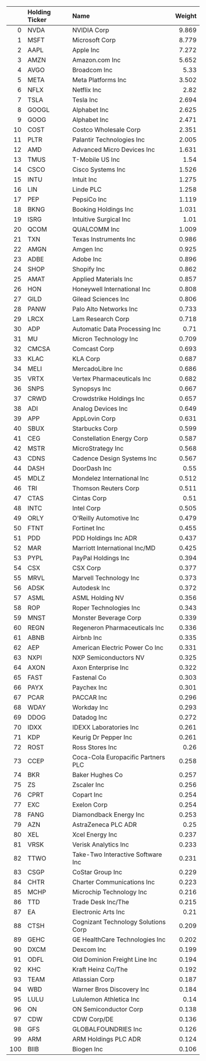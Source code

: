 |     | Holding Ticker   | Name                                |   Weight |
|----:|:-----------------|:------------------------------------|---------:|
|   0 | NVDA             | NVIDIA Corp                         |    9.869 |
|   1 | MSFT             | Microsoft Corp                      |    8.779 |
|   2 | AAPL             | Apple Inc                           |    7.272 |
|   3 | AMZN             | Amazon.com Inc                      |    5.652 |
|   4 | AVGO             | Broadcom Inc                        |    5.33  |
|   5 | META             | Meta Platforms Inc                  |    3.502 |
|   6 | NFLX             | Netflix Inc                         |    2.82  |
|   7 | TSLA             | Tesla Inc                           |    2.694 |
|   8 | GOOGL            | Alphabet Inc                        |    2.625 |
|   9 | GOOG             | Alphabet Inc                        |    2.471 |
|  10 | COST             | Costco Wholesale Corp               |    2.351 |
|  11 | PLTR             | Palantir Technologies Inc           |    2.005 |
|  12 | AMD              | Advanced Micro Devices Inc          |    1.631 |
|  13 | TMUS             | T-Mobile US Inc                     |    1.54  |
|  14 | CSCO             | Cisco Systems Inc                   |    1.526 |
|  15 | INTU             | Intuit Inc                          |    1.275 |
|  16 | LIN              | Linde PLC                           |    1.258 |
|  17 | PEP              | PepsiCo Inc                         |    1.119 |
|  18 | BKNG             | Booking Holdings Inc                |    1.031 |
|  19 | ISRG             | Intuitive Surgical Inc              |    1.01  |
|  20 | QCOM             | QUALCOMM Inc                        |    1.009 |
|  21 | TXN              | Texas Instruments Inc               |    0.986 |
|  22 | AMGN             | Amgen Inc                           |    0.925 |
|  23 | ADBE             | Adobe Inc                           |    0.896 |
|  24 | SHOP             | Shopify Inc                         |    0.862 |
|  25 | AMAT             | Applied Materials Inc               |    0.857 |
|  26 | HON              | Honeywell International Inc         |    0.808 |
|  27 | GILD             | Gilead Sciences Inc                 |    0.806 |
|  28 | PANW             | Palo Alto Networks Inc              |    0.733 |
|  29 | LRCX             | Lam Research Corp                   |    0.718 |
|  30 | ADP              | Automatic Data Processing Inc       |    0.71  |
|  31 | MU               | Micron Technology Inc               |    0.709 |
|  32 | CMCSA            | Comcast Corp                        |    0.693 |
|  33 | KLAC             | KLA Corp                            |    0.687 |
|  34 | MELI             | MercadoLibre Inc                    |    0.686 |
|  35 | VRTX             | Vertex Pharmaceuticals Inc          |    0.682 |
|  36 | SNPS             | Synopsys Inc                        |    0.667 |
|  37 | CRWD             | Crowdstrike Holdings Inc            |    0.657 |
|  38 | ADI              | Analog Devices Inc                  |    0.649 |
|  39 | APP              | AppLovin Corp                       |    0.631 |
|  40 | SBUX             | Starbucks Corp                      |    0.599 |
|  41 | CEG              | Constellation Energy Corp           |    0.587 |
|  42 | MSTR             | MicroStrategy Inc                   |    0.568 |
|  43 | CDNS             | Cadence Design Systems Inc          |    0.567 |
|  44 | DASH             | DoorDash Inc                        |    0.55  |
|  45 | MDLZ             | Mondelez International Inc          |    0.512 |
|  46 | TRI              | Thomson Reuters Corp                |    0.511 |
|  47 | CTAS             | Cintas Corp                         |    0.51  |
|  48 | INTC             | Intel Corp                          |    0.505 |
|  49 | ORLY             | O'Reilly Automotive Inc             |    0.479 |
|  50 | FTNT             | Fortinet Inc                        |    0.455 |
|  51 | PDD              | PDD Holdings Inc ADR                |    0.437 |
|  52 | MAR              | Marriott International Inc/MD       |    0.425 |
|  53 | PYPL             | PayPal Holdings Inc                 |    0.394 |
|  54 | CSX              | CSX Corp                            |    0.377 |
|  55 | MRVL             | Marvell Technology Inc              |    0.373 |
|  56 | ADSK             | Autodesk Inc                        |    0.372 |
|  57 | ASML             | ASML Holding NV                     |    0.356 |
|  58 | ROP              | Roper Technologies Inc              |    0.343 |
|  59 | MNST             | Monster Beverage Corp               |    0.339 |
|  60 | REGN             | Regeneron Pharmaceuticals Inc       |    0.336 |
|  61 | ABNB             | Airbnb Inc                          |    0.335 |
|  62 | AEP              | American Electric Power Co Inc      |    0.331 |
|  63 | NXPI             | NXP Semiconductors NV               |    0.325 |
|  64 | AXON             | Axon Enterprise Inc                 |    0.322 |
|  65 | FAST             | Fastenal Co                         |    0.303 |
|  66 | PAYX             | Paychex Inc                         |    0.301 |
|  67 | PCAR             | PACCAR Inc                          |    0.296 |
|  68 | WDAY             | Workday Inc                         |    0.293 |
|  69 | DDOG             | Datadog Inc                         |    0.272 |
|  70 | IDXX             | IDEXX Laboratories Inc              |    0.261 |
|  71 | KDP              | Keurig Dr Pepper Inc                |    0.261 |
|  72 | ROST             | Ross Stores Inc                     |    0.26  |
|  73 | CCEP             | Coca-Cola Europacific Partners PLC  |    0.258 |
|  74 | BKR              | Baker Hughes Co                     |    0.257 |
|  75 | ZS               | Zscaler Inc                         |    0.256 |
|  76 | CPRT             | Copart Inc                          |    0.254 |
|  77 | EXC              | Exelon Corp                         |    0.254 |
|  78 | FANG             | Diamondback Energy Inc              |    0.253 |
|  79 | AZN              | AstraZeneca PLC ADR                 |    0.25  |
|  80 | XEL              | Xcel Energy Inc                     |    0.237 |
|  81 | VRSK             | Verisk Analytics Inc                |    0.233 |
|  82 | TTWO             | Take-Two Interactive Software Inc   |    0.231 |
|  83 | CSGP             | CoStar Group Inc                    |    0.229 |
|  84 | CHTR             | Charter Communications Inc          |    0.223 |
|  85 | MCHP             | Microchip Technology Inc            |    0.216 |
|  86 | TTD              | Trade Desk Inc/The                  |    0.215 |
|  87 | EA               | Electronic Arts Inc                 |    0.21  |
|  88 | CTSH             | Cognizant Technology Solutions Corp |    0.209 |
|  89 | GEHC             | GE HealthCare Technologies Inc      |    0.202 |
|  90 | DXCM             | Dexcom Inc                          |    0.199 |
|  91 | ODFL             | Old Dominion Freight Line Inc       |    0.194 |
|  92 | KHC              | Kraft Heinz Co/The                  |    0.192 |
|  93 | TEAM             | Atlassian Corp                      |    0.187 |
|  94 | WBD              | Warner Bros Discovery Inc           |    0.184 |
|  95 | LULU             | Lululemon Athletica Inc             |    0.14  |
|  96 | ON               | ON Semiconductor Corp               |    0.138 |
|  97 | CDW              | CDW Corp/DE                         |    0.136 |
|  98 | GFS              | GLOBALFOUNDRIES Inc                 |    0.126 |
|  99 | ARM              | ARM Holdings PLC ADR                |    0.124 |
| 100 | BIIB             | Biogen Inc                          |    0.106 |